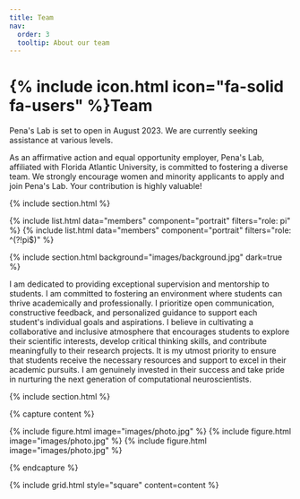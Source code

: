 ```yaml
---
title: Team
nav:
  order: 3
  tooltip: About our team
---
```


# {% include icon.html icon="fa-solid fa-users" %}Team

Pena's Lab is set to open in August 2023. We are currently seeking assistance at various levels.

As an affirmative action and equal opportunity employer, Pena's Lab, affiliated with Florida Atlantic University, is committed to fostering a diverse team. We strongly encourage women and minority applicants to apply and join Pena's Lab. Your contribution is highly valuable!

{% include section.html %}

{% include list.html data="members" component="portrait" filters="role: pi" %}
{% include list.html data="members" component="portrait" filters="role: ^(?!pi$)" %}

{% include section.html background="images/background.jpg" dark=true %}

I am dedicated to providing exceptional supervision and mentorship to students. I am committed to fostering an environment where students can thrive academically and professionally. I prioritize open communication, constructive feedback, and personalized guidance to support each student's individual goals and aspirations. I believe in cultivating a collaborative and inclusive atmosphere that encourages students to explore their scientific interests, develop critical thinking skills, and contribute meaningfully to their research projects. It is my utmost priority to ensure that students receive the necessary resources and support to excel in their academic pursuits. I am genuinely invested in their success and take pride in nurturing the next generation of computational neuroscientists.

{% include section.html %}

{% capture content %}

{% include figure.html image="images/photo.jpg" %}
{% include figure.html image="images/photo.jpg" %}
{% include figure.html image="images/photo.jpg" %}

{% endcapture %}

{% include grid.html style="square" content=content %}
